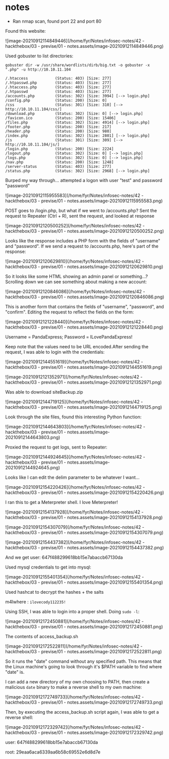 # notes

* Ran nmap scan, found port 22 and port 80

Found this website:

![image-20210912114849446](/home/fyr/Notes/infosec-notes/42 - hackthebox/03 - previse/01 - notes.assets/image-20210912114849446.png)

Used gobuster to list directories:

```
gobuster dir -w /usr/share/wordlists/dirb/big.txt -o gobuster -x ".php" -u http://10.10.11.104
```

```
/.htaccess            (Status: 403) [Size: 277]
/.htpasswd.php        (Status: 403) [Size: 277]
/.htaccess.php        (Status: 403) [Size: 277]
/.htpasswd            (Status: 403) [Size: 277]
/accounts.php         (Status: 302) [Size: 3994] [--> login.php]
/config.php           (Status: 200) [Size: 0]
/css                  (Status: 301) [Size: 310] [--> http://10.10.11.104/css/]
/download.php         (Status: 302) [Size: 0] [--> login.php]
/favicon.ico          (Status: 200) [Size: 15406]
/files.php            (Status: 302) [Size: 4914] [--> login.php]
/footer.php           (Status: 200) [Size: 217]
/header.php           (Status: 200) [Size: 980]
/index.php            (Status: 302) [Size: 2801] [--> login.php]
/js                   (Status: 301) [Size: 309] [--> http://10.10.11.104/js/]
/login.php            (Status: 200) [Size: 2224]
/logout.php           (Status: 302) [Size: 0] [--> login.php]
/logs.php             (Status: 302) [Size: 0] [--> login.php]
/nav.php              (Status: 200) [Size: 1248]
/server-status        (Status: 403) [Size: 277]
/status.php           (Status: 302) [Size: 2968] [--> login.php]
```

Burped my way through... attempted a logon with user "test" and password "password"

![image-20210912115955583](/home/fyr/Notes/infosec-notes/42 - hackthebox/03 - previse/01 - notes.assets/image-20210912115955583.png)

POST goes to /login.php, but what if we went to /accounts.php? Sent the request to Repeater (Ctrl + R), sent the request, and looked at response

![image-20210912120500252](/home/fyr/Notes/infosec-notes/42 - hackthebox/03 - previse/01 - notes.assets/image-20210912120500252.png)

Looks like the response includes a PHP form with the fields of "username" and "password". If we send a request to /accounts.php, here's part of the response:

![image-20210912120629810](/home/fyr/Notes/infosec-notes/42 - hackthebox/03 - previse/01 - notes.assets/image-20210912120629810.png)

So it looks like some HTML showing an admin panel or something...?  Scrolling down we can see something about making a new account:

![image-20210912120846086](/home/fyr/Notes/infosec-notes/42 - hackthebox/03 - previse/01 - notes.assets/image-20210912120846086.png)

This is another form that contains the fields of "username", "password", and "confirm". Editing the request to reflect the fields on the form:

![image-20210912121228440](/home/fyr/Notes/infosec-notes/42 - hackthebox/03 - previse/01 - notes.assets/image-20210912121228440.png)

Username = PandaExpress; Password = ILovePandaExpress!

Keep note that the values need to be URL encoded.After sending the request, I was able to login with the credentials:

![image-20210912144551619](/home/fyr/Notes/infosec-notes/42 - hackthebox/03 - previse/01 - notes.assets/image-20210912144551619.png)

![image-20210912121352971](/home/fyr/Notes/infosec-notes/42 - hackthebox/03 - previse/01 - notes.assets/image-20210912121352971.png)

Was able to download siteBackup.zip

![image-20210912144719125](/home/fyr/Notes/infosec-notes/42 - hackthebox/03 - previse/01 - notes.assets/image-20210912144719125.png)

Look through the site files, found this interesting Python function:

![image-20210912144643803](/home/fyr/Notes/infosec-notes/42 - hackthebox/03 - previse/01 - notes.assets/image-20210912144643803.png)

Proxied the request to get logs, sent to Repeater:

![image-20210912144924645](/home/fyr/Notes/infosec-notes/42 - hackthebox/03 - previse/01 - notes.assets/image-20210912144924645.png)



Looks like I can edit the delim parameter to be whatever I want...

![image-20210912154220426](/home/fyr/Notes/infosec-notes/42 - hackthebox/03 - previse/01 - notes.assets/image-20210912154220426.png)

I ran this to get a Meterpreter shell. I love Meterpreter!

![image-20210912154137928](/home/fyr/Notes/infosec-notes/42 - hackthebox/03 - previse/01 - notes.assets/image-20210912154137928.png)

![image-20210912154307079](/home/fyr/Notes/infosec-notes/42 - hackthebox/03 - previse/01 - notes.assets/image-20210912154307079.png)

![image-20210912154437382](/home/fyr/Notes/infosec-notes/42 - hackthebox/03 - previse/01 - notes.assets/image-20210912154437382.png)

And we get user: 647f488299618bb15e7abaccb67130da

Used mysql credentials to get into mysql:

![image-20210912155401354](/home/fyr/Notes/infosec-notes/42 - hackthebox/03 - previse/01 - notes.assets/image-20210912155401354.png)

Used hashcat to decrypt the hashes + the salts

m4lwhere : `ilovecody112235!`

Using SSH, I was able to login into a proper shell. Doing `sudo -l`:

![image-20210912172450881](/home/fyr/Notes/infosec-notes/42 - hackthebox/03 - previse/01 - notes.assets/image-20210912172450881.png)

The contents of access_backup.sh

![image-20210912172522811](/home/fyr/Notes/infosec-notes/42 - hackthebox/03 - previse/01 - notes.assets/image-20210912172522811.png)



So it runs the "date" command without any specified path. This means that the Linux machine's going to look through it's $PATH variable to find where "date" is.

I can add a new directory of my own choosing to PATH, then create a malicious `date` binary to make a reverse shell to my own machine:

![image-20210912172749733](/home/fyr/Notes/infosec-notes/42 - hackthebox/03 - previse/01 - notes.assets/image-20210912172749733.png)

Then, by executing the access_backup.sh script again, I was able to get a reverse shell:

![image-20210912172329742](/home/fyr/Notes/infosec-notes/42 - hackthebox/03 - previse/01 - notes.assets/image-20210912172329742.png)



user: 647f488299618bb15e7abaccb67130da

root: 29eaa6aca6339aa6b58c69552e6d8d7e

